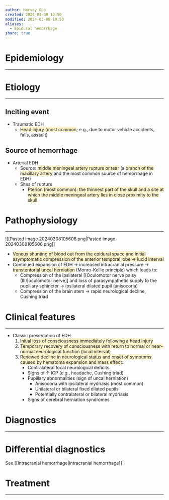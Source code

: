 ```yaml
---
author: Harvey Guo
created: 2024-03-08 10:50
modified: 2024-03-08 10:50
aliases:
  - Epidural hemorrhage
share: true
---
```

# Epidemiology
---


# Etiology
---
## Inciting event
- Traumatic EDH
	- <span style="background:rgba(240, 200, 0, 0.2)">Head injury (most common</span>; e.g., due to motor vehicle accidents, falls, assault)
## Source of hemorrhage
- Arterial EDH
	- Source: <span style="background:rgba(240, 200, 0, 0.2)">middle meningeal artery rupture or tear</span> (a <span style="background:rgba(240, 200, 0, 0.2)">branch of the maxillary artery</span> and the most common source of hemorrhage in EDH)
	- Sites of rupture 
		- <span style="background:rgba(240, 200, 0, 0.2)">Pterion (most common): the thinnest part of the skull and a site at which the middle meningeal artery lies in close proximity to the skull</span>

# Pathophysiology
---
![[Pasted image 20240308105606.png|Pasted image 20240308105606.png]]
- <span style="background:rgba(240, 200, 0, 0.2)">Venous shunting of blood out from the epidural space and initial asymptomatic compression of the anterior temporal lobe → lucid interval</span>
- Continued expansion of EDH → increased intracranial pressure → <span style="background:rgba(240, 200, 0, 0.2)">transtentorial uncal herniation</span> (Monro-Kellie principle) which leads to: 
	- Compression of the ipsilateral [[Oculomotor nerve palsy (III)|oculomotor nerve]] and loss of parasympathetic supply to the pupillary sphincter → ipsilateral dilated pupil (anisocoria)
	- Compression of the brain stem → rapid neurological decline, Cushing triad
# Clinical features
---
- Classic presentation of EDH
	1. <span style="background:rgba(240, 200, 0, 0.2)">Initial loss of consciousness immediately following a head injury</span>
	2. <span style="background:rgba(240, 200, 0, 0.2)">Temporary recovery of consciousness with return to normal or near-normal neurological function (lucid interval)</span>
	3. <span style="background:rgba(240, 200, 0, 0.2)">Renewed decline in neurological status and onset of symptoms caused by hematoma expansion and mass effect</span>: 
		- Contralateral focal neurological deficits 
		- Signs of ↑ ICP (e.g., headache, Cushing triad) 
		- Pupillary abnormalities (sign of uncal herniation) 
			- Anisocoria with ipsilateral mydriasis (most common)
			- Unilateral or bilateral fixed dilated pupils
			- Potentially contralateral or bilateral mydriasis
		- Signs of cerebral herniation syndromes


# Diagnostics
---
# Differential diagnostics
See [[Intracranial hemorrhage|Intracranial hemorrhage]]

# Treatment
---

